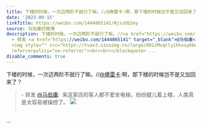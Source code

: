 ```yaml
---
title: 下楼的时候，一次迈两阶不就行了嘛。//@佛雷卡:啊，那下楼的时候岂不是又加回来了？ - 转发 @马伯庸:&ensp;来这家店的客人都不爱坐电梯，纷纷腿儿着上楼，人类真...
date: '2023-09-15'
linkTitle: https://weibo.com/1444865141/NjszUb2ey
source: 马伯庸的微博
description: 下楼的时候，一次迈两阶不就行了嘛。//<a href="https://weibo.com/n/%E4%BD%9B%E9%9B%B7%E5%8D%A1">@佛雷卡</a>:啊，那下楼的时候岂不是又加回来了？<br><blockquote>
  - 转发 <a href="https://weibo.com/1444865141" target="_blank">@马伯庸</a>: 来这家店的客人都不爱坐电梯，纷纷腿儿着上楼，人类真是太容易被操控了。
  <img style="" src="https://tvax3.sinaimg.cn/large/001zMvqtly1hhxoy6bw41j62c0340b2b02.jpg"
  referrerpolicy="no-referrer"><br><br></blockquote> ...
disable_comments: true
---
```

下楼的时候，一次迈两阶不就行了嘛。//<a href="https://weibo.com/n/%E4%BD%9B%E9%9B%B7%E5%8D%A1">@佛雷卡</a>:啊，那下楼的时候岂不是又加回来了？<br><blockquote> - 转发 <a href="https://weibo.com/1444865141" target="_blank">@马伯庸</a>: 来这家店的客人都不爱坐电梯，纷纷腿儿着上楼，人类真是太容易被操控了。 <img style="" src="https://tvax3.sinaimg.cn/large/001zMvqtly1hhxoy6bw41j62c0340b2b02.jpg" referrerpolicy="no-referrer"><br><br></blockquote> ...